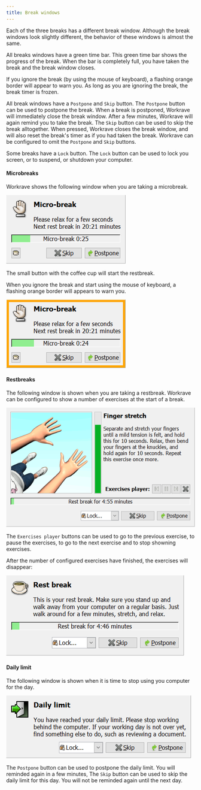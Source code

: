 ```yaml
---
title: Break windows
---
```

Each of the three breaks has a different break window. Although the break windows look slightly different, the behavior of these windows is almost the same.

All breaks windows have a green time bar. This green time bar shows the progress of the break.
When the bar is completely full, you have taken the break and the break window closes.

If you ignore the break (by using the mouse of keyboard), a flashing orange border will appear to warn you.
As long as you are ignoring the break, the break timer is frozen.

All break windows have a `Postpone` and `Skip` button.
The `Postpone` button can be used to postpone the break. When a break is postponed, Workrave will immediately close the break window. After a few minutes, Workrave will again remind you to take the break.
The `Skip` button can be used to skip the break alltogether. When pressed, Workrave closes the break window, and will also reset the break's timer as if you had taken the break.
Workrave can be configured to omit the `Postpone` and `Skip` buttons.

Some breaks have a `Lock` button. The `Lock` button can be used to lock you screen, or to suspend, or shutdown your computer.

#### Microbreaks

Workrave shows the following window when you are taking a microbreak.

![Microbreak](/images/screenshots/microbreak.png)

The small button with the coffee cup will start the restbreak.

When you ignore the break and start using the mouse of keyboard, a flashing orange border will appears to warn you.

![Microbreak with warning](/images/screenshots/microbreak-warn.png)

#### Restbreaks

The following window is shown when you are taking a restbreak.
Workrave can be configured to show a number of exercises at the start of a break.

![Restbreak with exercises](/images/screenshots/restbreak-exercise.png)

The `Exercises player` buttons can be used to go to the previous exercise, to pause the exercises, to go to the next exercise and to stop showning exercises.

After the number of configured exercises have finished, the exercises will disappear:

![Restbreak](/images/screenshots/restbreak.png)

#### Daily limit

The following window is shown when it is time to stop using you computer for the day.

![Daily Limit](/images/screenshots/daily.png)

The `Postpone` button can be used to postpone the daily limit. You will reminded again in a few minutes,
The `Skip` button can be used to skip the daily limit for this day. You will not be reminded again until the next day.
